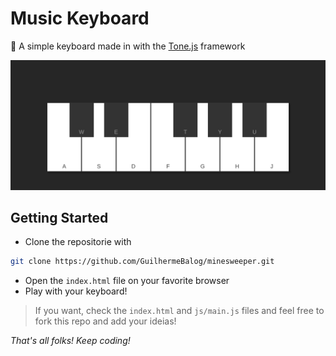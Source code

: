 # Music Keyboard

🎹 A simple keyboard made in with the [Tone.js](https://github.com/Tonejs/Tone.js) framework

![Music Keyboard](screenshot.png)

## Getting Started

- Clone the repositorie with

```bash
git clone https://github.com/GuilhermeBalog/minesweeper.git
```

- Open the `index.html` file on your favorite browser
- Play with your keyboard!

> If you want, check the `index.html` and `js/main.js` files and feel free to fork this repo and add your ideias!

*That's all folks! Keep coding!*
